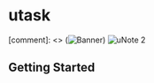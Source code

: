 # utask

[comment]: <> (![Banner](https://github.com/RacimFethallah/uNote/assets/97336083/11da7532-f397-46c3-bf7f-7e4bfae0e79d))
![uNote 2](https://github.com/RacimFethallah/uNote/assets/97336083/900fe095-96f9-4101-ac47-f05f2b4b97bc)


## Getting Started


